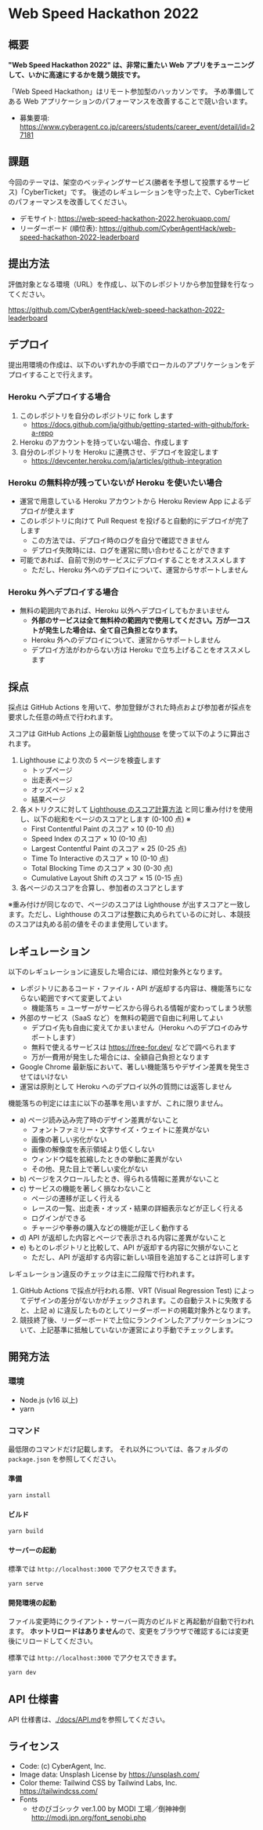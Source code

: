 # Web Speed Hackathon 2022

<!-- Review Apps のテスト -->

## 概要

**"Web Speed Hackathon 2022" は、非常に重たい Web アプリをチューニングして、いかに高速にするかを競う競技です。**

「Web Speed Hackathon」はリモート参加型のハッカソンです。 予め準備してある Web アプリケーションのパフォーマンスを改善することで競い合います。

- 募集要項: https://www.cyberagent.co.jp/careers/students/career_event/detail/id=27181

## 課題

今回のテーマは、架空のベッティングサービス(勝者を予想して投票するサービス)「CyberTicket」です。
後述のレギュレーションを守った上で、CyberTicket のパフォーマンスを改善してください。

- デモサイト: https://web-speed-hackathon-2022.herokuapp.com/
- リーダーボード (順位表): https://github.com/CyberAgentHack/web-speed-hackathon-2022-leaderboard

## 提出方法

評価対象となる環境（URL）を作成し、以下のレポジトリから参加登録を行なってください。

https://github.com/CyberAgentHack/web-speed-hackathon-2022-leaderboard

## デプロイ

提出用環境の作成は、以下のいずれかの手順でローカルのアプリケーションをデプロイすることで行えます。

### Heroku へデプロイする場合

1. このレポジトリを自分のレポジトリに fork します
   - https://docs.github.com/ja/github/getting-started-with-github/fork-a-repo
2. Heroku のアカウントを持っていない場合、作成します
3. 自分のレポジトリを Heroku に連携させ、デプロイを設定します
   - https://devcenter.heroku.com/ja/articles/github-integration

### Heroku の無料枠が残っていないが Heroku を使いたい場合

- 運営で用意している Heroku アカウントから Heroku Review App によるデプロイが使えます
- このレポジトリに向けて Pull Request を投げると自動的にデプロイが完了します
  - この方法では、デプロイ時のログを自分で確認できません
  - デプロイ失敗時には、ログを運営に問い合わせることができます
- 可能であれば、自前で別のサービスにデプロイすることをオススメします
  - ただし、Heroku 外へのデプロイについて、運営からサポートしません

### Heroku 外へデプロイする場合

- 無料の範囲内であれば、Heroku 以外へデプロイしてもかまいません
  - **外部のサービスは全て無料枠の範囲内で使用してください。万が一コストが発生した場合は、全て自己負担となります。**
  - Heroku 外へのデプロイについて、運営からサポートしません
  - デプロイ方法がわからない方は Heroku で立ち上げることをオススメします

## 採点

採点は GitHub Actions を用いて、参加登録がされた時点および参加者が採点を要求した任意の時点で行われます。

スコアは GitHub Actions 上の最新版 [Lighthouse](https://github.com/GoogleChrome/lighthouse) を使って以下のように算出されます。

1. Lighthouse により次の 5 ページを検査します
   - トップページ
   - 出走表ページ
   - オッズページ x 2
   - 結果ページ
2. 各メトリクスに対して [Lighthouse のスコア計算方法](https://web.dev/performance-scoring/#lighthouse-8) と同じ重み付けを使用し、以下の総和をページのスコアとします (0-100 点) ※
   - First Contentful Paint のスコア × 10 (0-10 点)
   - Speed Index のスコア × 10 (0-10 点)
   - Largest Contentful Paint のスコア × 25 (0-25 点)
   - Time To Interactive のスコア × 10 (0-10 点)
   - Total Blocking Time のスコア × 30 (0-30 点)
   - Cumulative Layout Shift のスコア × 15 (0-15 点)
3. 各ページのスコアを合算し、参加者のスコアとします

※重み付けが同じなので、ページのスコアは Lighthouse が出すスコアと一致します。ただし、Lighthouse のスコアは整数に丸められているのに対し、本競技のスコアは丸める前の値をそのまま使用しています。

## レギュレーション

以下のレギュレーションに違反した場合には、順位対象外となります。

- レポジトリにあるコード・ファイル・API が返却する内容は、機能落ちにならない範囲ですべて変更してよい
  - 機能落ち = ユーザーがサービスから得られる情報が変わってしまう状態
- 外部のサービス（SaaS など）を無料の範囲で自由に利用してよい
  - デプロイ先も自由に変えてかまいません（Heroku へのデプロイのみサポートします）
  - 無料で使えるサービスは https://free-for.dev/ などで調べられます
  - 万が一費用が発生した場合には、全額自己負担となります
- Google Chrome 最新版において、著しい機能落ちやデザイン差異を発生させてはいけない
- 運営は原則として Heroku へのデプロイ以外の質問には返答しません

機能落ちの判定には主に以下の基準を用いますが、これに限りません。

- a) ページ読み込み完了時のデザイン差異がないこと
  - フォントファミリー・文字サイズ・ウェイトに差異がない
  - 画像の著しい劣化がない
  - 画像の解像度を表示領域より低くしない
  - ウィンドウ幅を拡縮したときの挙動に差異がない
  - その他、見た目上で著しい変化がない
- b) ページをスクロールしたとき、得られる情報に差異がないこと
- c) サービスの機能を著しく損なわないこと
  - ページの遷移が正しく行える
  - レースの一覧、出走表・オッズ・結果の詳細表示などが正しく行える
  - ログインができる
  - チャージや拳券の購入などの機能が正しく動作する
- d) API が返却した内容とページで表示される内容に差異がないこと
- e) もとのレポジトリと比較して、API が返却する内容に欠損がないこと
  - ただし、API が返却する内容に新しい項目を追加することは許可します

レギュレーション違反のチェックは主に二段階で行われます。

1. GitHub Actions で採点が行われる際、VRT (Visual Regression Test) によってデザインの差分がないかがチェックされます。この自動テストに失敗すると、上記 a) に違反したものとしてリーダーボードの掲載対象外となります。
2. 競技終了後、リーダーボードで上位にランクインしたアプリケーションについて、上記基準に抵触していないか運営により手動でチェックします。

## 開発方法

### 環境

- Node.js (v16 以上)
- yarn

### コマンド

最低限のコマンドだけ記載します。
それ以外については、各フォルダの `package.json` を参照してください。

#### 準備

```bash
yarn install
```

#### ビルド

```bash
yarn build
```

#### サーバーの起動

標準では `http://localhost:3000` でアクセスできます。

```bash
yarn serve
```

#### 開発環境の起動

ファイル変更時にクライアント・サーバー両方のビルドと再起動が自動で行われます。
**ホットリロードはありません**ので、変更をブラウザで確認するには変更後にリロードしてください。

標準では `http://localhost:3000` でアクセスできます。

```bash
yarn dev
```

## API 仕様書

API 仕様書は、[./docs/API.md](./docs/API.md)を参照してください。

## ライセンス

- Code: (c) CyberAgent, Inc.
- Image data: Unsplash License by https://unsplash.com/
- Color theme: Tailwind CSS by Tailwind Labs, Inc. https://tailwindcss.com/
- Fonts
  - せのびゴシック ver.1.00 by MODI 工場／倒神神倒 http://modi.jpn.org/font_senobi.php
